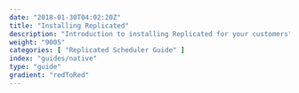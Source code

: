 ```yaml
---
date: "2018-01-30T04:02:20Z"
title: "Installing Replicated"
description: "Introduction to installing Replicated for your customers"
weight: "9005"
categories: [ "Replicated Scheduler Guide" ]
index: "guides/native"
type: "guide"
gradient: "redToRed"
---
```


